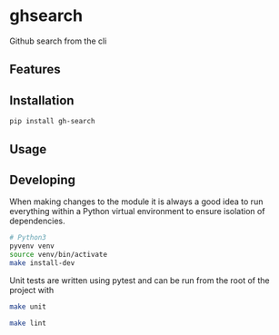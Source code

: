 # ghsearch

Github search from the cli

## Features

<!---
- feature 1
- feature 2
-->

## Installation

```
pip install gh-search
```

## Usage

<!---
Rather than starting to delve into the API docs, this section shows how the module looks like in action.
Just one or few most common use cases should be shown.
-->

## Developing

When making changes to the module it is always a good idea to run everything within a Python virtual environment to ensure isolation of dependencies.

```bash
# Python3
pyvenv venv
source venv/bin/activate
make install-dev
```

Unit tests are written using pytest and can be run from the root of the project with

```bash
make unit
```

```bash
make lint
```
